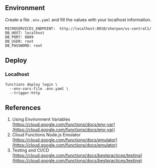 ## Environment
Create a file ``.env.yaml`` and fill the values with your localhost information.
```
MICROSERVICES_ENDPOINT:  http://localhost:8010/sherpon/us-central1/
DB_HOST: localhost
DB_PORT: 8889
DB_USER: root
DB_PASSWORD: root
```

## Deploy

### Localhost
```
functions deploy login \
  --env-vars-file .env.yaml \
  --trigger-http
```

## References
1. Using Environment Variables [https://cloud.google.com/functions/docs/env-var](https://cloud.google.com/functions/docs/env-var)
2. Cloud Functions Node.js Emulator [https://cloud.google.com/functions/docs/emulator](https://cloud.google.com/functions/docs/emulator)
3. Testing and CI/CD [https://cloud.google.com/functions/docs/bestpractices/testing](https://cloud.google.com/functions/docs/bestpractices/testing)